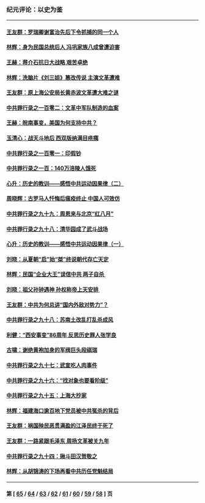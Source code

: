 ### 纪元评论：以史为鉴
---
#### [王友群：罗瑞卿谢富治先后下令抓捕的同一个人](../../pages/nsc1028/n13907857.md) 
#### [林辉：身为民国总统后人 冯巩家族八成曾遭迫害](../../pages/nsc1028/n13907756.md) 
#### [王赫：蒋介石抗日大战略 艰苦卓绝](../../pages/nsc1028/n13904249.md) 
#### [林辉：洗脑片《刘三姐》篡改传说 主演文革遭难](../../pages/nsc1028/n13899238.md) 
#### [王友群：原上海公安局长黄赤波文革遭大难之谜](../../pages/nsc1028/n13898139.md) 
#### [中共罪行录之一百零二：文革中军队制造的血案](../../pages/nsc1028/n13897782.md) 
#### [王赫：皖南事变，美国为何支持中共？](../../pages/nsc1028/n13897035.md) 
#### [玉清心：战天斗地后 西双版纳满目疮痍](../../pages/nsc1028/n13895566.md) 
#### [中共罪行录之一百零一：印假钞](../../pages/nsc1028/n13896066.md) 
#### [中共罪行录之一百：140万涪陵人饿死](../../pages/nsc1028/n13892716.md) 
#### [心升：历史的教训——感悟中共运动因果律（二）](../../pages/nsc1028/n13892402.md) 
#### [周晓辉：古罗马人忏悔后瘟疫终止 中国人可效仿](../../pages/nsc1028/n13891767.md) 
#### [中共罪行录之九十九：周恩来与北京“红八月”](../../pages/nsc1028/n13892095.md) 
#### [中共罪行录之九十八：清华园成了武斗战场](../../pages/nsc1028/n13891003.md) 
#### [心升：历史的教训——感悟中共运动因果律（一）](../../pages/nsc1028/n13890731.md) 
#### [刘晓：从夏朝“启”始“桀”终说朝代存亡天定](../../pages/nsc1028/n13874028.md) 
#### [林辉：民国“企业大王”误信中共  两子自杀 ](../../pages/nsc1028/n13886313.md) 
#### [刘晓：祖父孙钟遇神 孙权称帝上天安排 ](../../pages/nsc1028/n13882761.md) 
#### [王友群：中共为何总讲“国内外敌对势力”？](../../pages/nsc1028/n13881858.md) 
#### [中共罪行录之九十八：苏南土改乱打乱杀成风](../../pages/nsc1028/n13881845.md) 
#### [利健：“西安事变”86周年 反思历史罪人张学良](../../pages/nsc1028/n13882019.md) 
#### [古啸：谢绝黄袍加身的军阀巨头段祺瑞](../../pages/nsc1028/n13881966.md) 
#### [中共罪行录之九十七：武宣吃人肉事件](../../pages/nsc1028/n13881566.md) 
#### [中共罪行录之九十六：“找对象也要看阶级”](../../pages/nsc1028/n13880181.md) 
#### [中共罪行录之九十五：上海大抄家](../../pages/nsc1028/n13879492.md) 
#### [林辉：福建海口逾百地下党员被中共冤杀的背后](../../pages/nsc1028/n13878946.md) 
#### [王友群：祸国殃民恶贯满盈的江泽民终于死了](../../pages/nsc1028/n13876096.md) 
#### [王友群：一路紧跟毛泽东 周扬文革被关九年](../../pages/nsc1028/n13873383.md) 
#### [中共罪行录之九十四：揪斗田汉贺敬之](../../pages/nsc1028/n13872944.md) 
#### [林辉：从胡锦涛的下场再看中共历任党魁结局](../../pages/nsc1028/n13872142.md) 

---
#### 第 [ [65](./65.md) / [64](./64.md) / [63](./63.md) / [62](./62.md) / [61](./61.md) / [60](./60.md) / [59](./59.md) / [58](./58.md) ] 页
